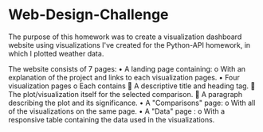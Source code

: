 # Web-Design-Challenge

The purpose of this homework was to create a visualization dashboard website using visualizations I've created for the Python-API homework, in which I plotted weather data.

The website consists of 7 pages:
•	A landing page containing:
    o	With an explanation of the project and links to each visualization pages.
•	Four visualization pages
    o	Each contains
        	A descriptive title and heading tag.
        	The plot/visualization itself for the selected comparison.
        	A paragraph describing the plot and its significance.
•	A "Comparisons" page:
    o	With all of the visualizations on the same page.
•	A "Data" page :
    o	With a responsive table containing the data used in the visualizations.
